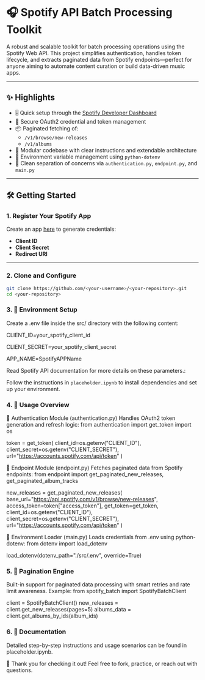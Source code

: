 # 🎧 Spotify API Batch Processing Toolkit

A robust and scalable toolkit for batch processing operations using the Spotify Web API. This project simplifies authentication, handles token lifecycle, and extracts paginated data from Spotify endpoints—perfect for anyone aiming to automate content curation or build data-driven music apps.

---

## ✨ Highlights

- 🎚️ Quick setup through the [Spotify Developer Dashboard](https://developer.spotify.com/dashboard)  
- 🔑 Secure OAuth2 credential and token management  
- 📦 Paginated fetching of:  
  - `/v1/browse/new-releases`  
  - `/v1/albums`  
- 🧭 Modular codebase with clear instructions and extendable architecture  
- 🧪 Environment variable management using `python-dotenv`  
- 🧩 Clean separation of concerns via `authentication.py`, `endpoint.py`, and `main.py`

---

## 🛠️ Getting Started

### 1. Register Your Spotify App

Create an app [here](https://developer.spotify.com/dashboard) to generate credentials:

- **Client ID**  
- **Client Secret**  
- **Redirect URI**

---

### 2. Clone and Configure

```bash
git clone https://github.com/<your-username>/<your-repository>.git
cd <your-repository>
```
### 3. 🔧 Environment Setup
Create a .env file inside the src/ directory with the following content:

CLIENT_ID=your_spotify_client_id

CLIENT_SECRET=your_spotify_client_secret

APP_NAME=SpotifyAPPName


Read Spotify API documentation for more details on these parameters.:

Follow the instructions in `placeholder.ipynb` to install dependencies and set up your environment.



### 4. 🎯 Usage Overview
🔐 Authentication Module (authentication.py)
Handles OAuth2 token generation and refresh logic:
from authentication import get_token
import os

token = get_token(
    client_id=os.getenv("CLIENT_ID"),
    client_secret=os.getenv("CLIENT_SECRET"),
    url="https://accounts.spotify.com/api/token"
)


📡 Endpoint Module (endpoint.py)
Fetches paginated data from Spotify endpoints:
from endpoint import get_paginated_new_releases, get_paginated_album_tracks

new_releases = get_paginated_new_releases(
    base_url="https://api.spotify.com/v1/browse/new-releases",
    access_token=token["access_token"],
    get_token=get_token,
    client_id=os.getenv("CLIENT_ID"),
    client_secret=os.getenv("CLIENT_SECRET"),
    url="https://accounts.spotify.com/api/token"
)


🌱 Environment Loader (main.py)
Loads credentials from .env using python-dotenv:
from dotenv import load_dotenv

load_dotenv(dotenv_path="./src/.env", override=True)



### 5. 🔄 Pagination Engine
Built-in support for paginated data processing with smart retries and rate limit awareness.
Example:
from spotify_batch import SpotifyBatchClient

client = SpotifyBatchClient()
new_releases = client.get_new_releases(pages=5)
albums_data = client.get_albums_by_ids(album_ids)



### 6. 📘 Documentation
Detailed step-by-step instructions and usage scenarios can be found in placeholder.ipynb.

🤝 Thank you for checking it out!
Feel free to fork, practice, or reach out with questions.

